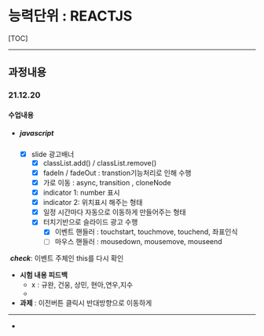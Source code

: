 # 능력단위 : REACTJS

[TOC]

---

## 과정내용

### 21.12.20

#### 수업내용

- ##### javascript

  - [x] slide 광고배너
    - [x] classList.add() / classList.remove()
    - [x] fadeIn / fadeOut : transtion기능처리로 인해 수행
    - [x] 가로 이동 : async, transition , cloneNode
    - [x] indicator 1: number 표시 
    - [x] indicator 2: 위치표시 해주는 형태
    - [x] 일정 시간마다 자동으로 이동하게 만들어주는 형태
    - [x] 터치기반으로 슬라이드 광고 수행
      - [x] 이벤트 핸들러 : touchstart, touchmove, touchend, 좌표인식
      - [ ] 마우스 핸들러 : mousedown, mousemove, mouseend

​		***check***: 이벤트 주체인 this를 다시 확인



- **시험 내용 피드백**
  - x : 규완, 건웅, 상민, 현아,연우,지수
  - 
- **과제** : 이전버튼 클릭시 반대방향으로 이동하게 

---

- 



